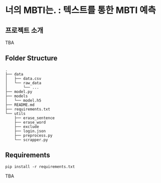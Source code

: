 # 너의 MBTI는. : 텍스트를 통한 MBTI 예측

## 프로젝트 소개

TBA

## Folder Structure
```
.
├── data
│   ├── data.csv
│   └── raw_data
│       └── ...
├── model.py
├── models
│   └── model.h5
├── README.md
├── requirements.txt
└── utils
    ├── erase_sentence
    ├── erase_word
    ├── exclude
    ├── login.json
    ├── preprocess.py
    └── scrapper.py
```

## Requirements
```
pip install -r requirements.txt
```

TBA
